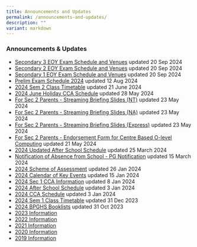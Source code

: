 ```yaml
---
title: Announcements and Updates
permalink: /announcements-and-updates/
description: ""
variant: markdown
---
```

### Announcements & Updates

*  [Secondary 3 EOY Exam Schedule and Venues](/files/2024/Sec3_EOY_Exam_Schedule_2024_with_venues__For_Students___Sherlyn_Tan.pdf)
updated 20 Sep 2024
*  [Secondary 2 EOY Exam Schedule and Venues](/files/2024/Sec_2_EOY_Exam_Schedule_2024_with_venues__For_Students____Sherlyn_Tan.pdf)
updated 20 Sep 2024
* [Secondary 1 EOY Exam Schedule and Venues](/files/2024/Sec_1_EOY_Exam_Schedule_2024_with_venues__For_Students___Sherlyn_Tan.pdf)
updated 20 Sep 2024
* [Prelim Exam Schedule 2024](/files/Aug_Prelim_Exam_Schedule_2024__updated_20_Jul_2024____Ms_Alina.pdf)
updated 12 Aug 2024
* [2024 Sem 2 Class Timetable](/files/2024/Sem_2_Timetable_Class_FINAL_for_distribution.pdf) updated 21 June 2024
* [2024 June Holiday CCA Schedule](https://docs.google.com/spreadsheets/d/193SSON3TSZiQtVKmuu5YPzb1oq9HF70m/edit#gid=966568570) updated 28 May 2024
* [For Sec 2 Parents - Streaming Briefing Slides (NT)](/files/2024/Streaming_Briefing_2024__NT__V1.pdf) updated 23 May 2024
* [For Sec 2 Parents - Streaming Briefing Slides (NA)](/files/2024/Streaming_Briefing_2024__NA__V1.pdf) updated 23 May 2024
*  [For Sec 2 Parents - Streaming Briefing Slides (Express)](/files/2024/Streaming_Briefing_2024__Express__V1.pdf) updated 23 May 2024
* [For Sec 2 Parents - Endorsement Form for Centre Based O-level Computing](/files/2024/For_Sec_2_Parents___Endorsement_Form_for_Centre_Based_O_Level_Computing.pdf) updated 21 May 2024
* [2024 Updated After School Schedule](/files/2024/BPGHS_After_School_Schedule_2024__Updated_on_4_Mar_.pdf) updated 25 March 2024
* [Notification of Absence from School - PG Notification](/files/2024/Notification_of_Absence_from_School___PG_Notification.pdf) updated 15 March 2024
* [2024 Scheme of Assessment](/2024-scheme-of-assessment/permalink/) updated 26 Jan 2024
* [2024 Calendar of Key Events](/files/2024/BPGHS_Calendar_of_Key_Events_2024.pdf) updated 15 Jan 2024
* [2024 Sec 1 CCA Information](/files/2024/Sec_1_CCA_Information_for_Students_2024__edited_.pdf) updated 8 Jan 2024
* [2024 After School Schedule](/files/2024/BPGHS_After_School_Schedule_2024.pdf) updated 3 Jan 2024
* [2024 CCA Schedule](/files/2024/2024_CCA_Schedule_updated.pdf) updated 3 Jan 2024
* [2024 Sem 1 Class Timetable](/files/2024/2024_SEM_1_CLASS_TIMETABLE_FINAL.pdf) updated 31 Dec 2023
* [2024 BPGHS Booklists](/files/2024%20bpghs%20booklist.pdf) updated 31 Oct 2023
*   [2023 Information](/Resources/2023/)
*   [2022 Information](/Resources/2022/)
*   [2021 Information](/Resources/2021/) 
*   [2020 Information](/Resources/2020/)
*   [2019 Information](/Resources/2019/)